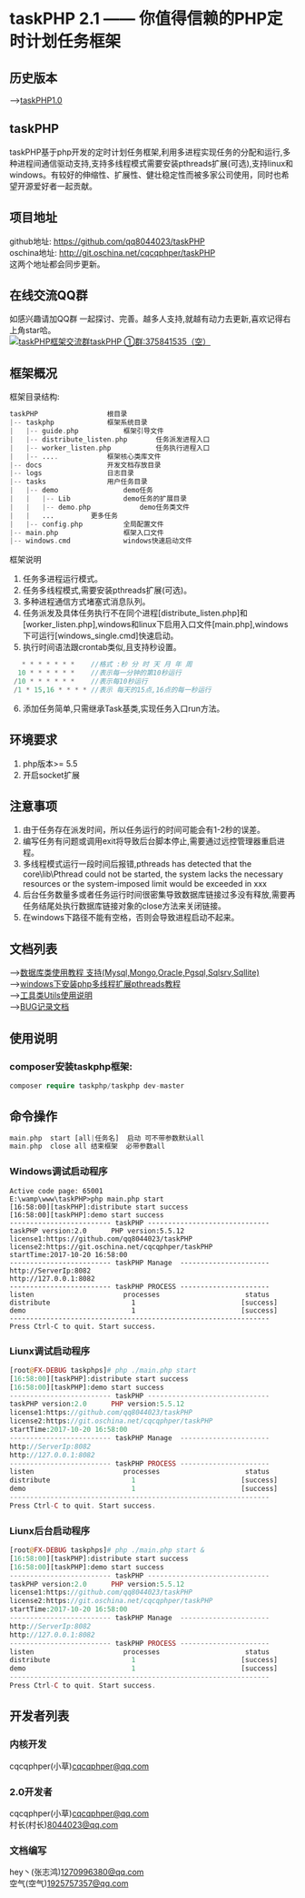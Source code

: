taskPHP 2.1 —— 你值得信赖的PHP定时计划任务框架
===============

## 历史版本
-->[taskPHP1.0](https://gitee.com/cqcqphper/taskPHP/tree/taskPHP/1.0)<br>

## taskPHP
taskPHP基于php开发的定时计划任务框架,利用多进程实现任务的分配和运行,多种进程间通信驱动支持,支持多线程模式需要安装pthreads扩展(可选),支持linux和windows。有较好的伸缩性、扩展性、健壮稳定性而被多家公司使用，同时也希望开源爱好者一起贡献。<br>
## 项目地址
github地址: https://github.com/qq8044023/taskPHP<br>
oschina地址: http://git.oschina.net/cqcqphper/taskPHP<br>
这两个地址都会同步更新。
## 在线交流QQ群
如感兴趣请加QQ群 一起探讨、完善。越多人支持,就越有动力去更新,喜欢记得右上角star哈。<br>
<a target="_blank" href="//shang.qq.com/wpa/qunwpa?idkey=2a8520f5c1518df3a796e71d8c993b2f00856a035d59ca46285c4e325116ba4d"><img border="0" src="//pub.idqqimg.com/wpa/images/group.png" alt="taskPHP框架交流群" title="taskPHP框架交流群">taskPHP ①群:375841535（空）</a>

## 框架概况
框架目录结构:
``` php
taskPHP					根目录
|-- taskphp				框架系统目录
|   |-- guide.php			框架引导文件
|   |-- distribute_listen.php		任务派发进程入口
|   |-- worker_listen.php	        任务执行进程入口
|   |-- ....			框架核心类库文件
|-- docs				开发文档存放目录
|-- logs				日志目录
|-- tasks				用户任务目录
|   |-- demo				demo任务
|	|	|-- Lib		        demo任务的扩展目录
|	|	|-- demo.php	        demo任务类文件
|	|	...			更多任务
|   |-- config.php			全局配置文件
|-- main.php				框架入口文件
|-- windows.cmd				windows快速启动文件
``` 
框架说明
1. 任务多进程运行模式。
2. 任务多线程模式,需要安装pthreads扩展(可选)。
3. 多种进程通信方式堵塞式消息队列。
4. 任务派发及具体任务执行不在同个进程[distribute_listen.php]和[worker_listen.php],windows和linux下启用入口文件[main.php],windows下可运行[windows_single.cmd]快速启动。
5. 执行时间语法跟crontab类似,且支持秒设置。
``` php
   * * * * * * *    //格式 :秒 分 时 天 月 年 周
  10 * * * * * *    //表示每一分钟的第10秒运行
 /10 * * * * * *	//表示每10秒运行
 /1 * 15,16 * * * * //表示 每天的15点,16点的每一秒运行
```
6. 添加任务简单,只需继承Task基类,实现任务入口run方法。

## 环境要求
1. php版本>= 5.5<br>
2. 开启socket扩展<br>
   
## 注意事项
1. 由于任务存在派发时间，所以任务运行的时间可能会有1-2秒的误差。
2. 编写任务有问题或调用exit将导致后台脚本停止,需要通过远控管理器重启进程。
3. 多线程模式运行一段时间后报错,pthreads has detected that the core\lib\Pthread could not be started, the system lacks the necessary resources or the system-imposed limit would be exceeded in xxx
4. 后台任务数量多或者任务运行时间很密集导致数据库链接过多没有释放,需要再任务结尾处执行数据库链接对象的close方法来关闭链接。
5. 在windows下路径不能有空格，否则会导致进程启动不起来。

## 文档列表
-->[数据库类使用教程 支持(Mysql,Mongo,Oracle,Pgsql,Sqlsrv,Sqllite)](./docs/db.md)<br>
-->[windows下安装php多线程扩展pthreads教程](./docs/thread_windows.md)<br>
-->[工具类Utils使用说明](./docs/utils.md)<br>
-->[BUG记录文档](./docs/bugs.md)<br>


## 使用说明

### composer安装taskphp框架:
``` php
composer require taskphp/taskphp dev-master
```
## 命令操作
``` php
main.php  start [all|任务名]  启动 可不带参数默认all
main.php  close all 结束框架  必带参数all

```


### Windows调试启动程序
```
Active code page: 65001
E:\wamp\www\taskPHP>php main.php start
[16:58:00][taskPHP]:distribute start success
[16:58:00][taskPHP]:demo start success
------------------------- taskPHP ------------------------------
taskPHP version:2.0      PHP version:5.5.12
license1:https://github.com/qq8044023/taskPHP
license2:https://git.oschina.net/cqcqphper/taskPHP
startTime:2017-10-20 16:58:00
------------------------- taskPHP Manage  ----------------------
http://ServerIp:8082
http://127.0.0.1:8082
------------------------- taskPHP PROCESS ----------------------
listen                      processes                     status
distribute                    1                          [success]
demo                          1                          [success]
----------------------------------------------------------------
Press Ctrl-C to quit. Start success.

```

### Liunx调试启动程序
``` php
[root@FX-DEBUG taskphps]# php ./main.php start
[16:58:00][taskPHP]:distribute start success
[16:58:00][taskPHP]:demo start success
------------------------- taskPHP ------------------------------
taskPHP version:2.0      PHP version:5.5.12
license1:https://github.com/qq8044023/taskPHP
license2:https://git.oschina.net/cqcqphper/taskPHP
startTime:2017-10-20 16:58:00
------------------------- taskPHP Manage  ----------------------
http://ServerIp:8082
http://127.0.0.1:8082
------------------------- taskPHP PROCESS ----------------------
listen                      processes                     status
distribute                    1                          [success]
demo                          1                          [success]
----------------------------------------------------------------
Press Ctrl-C to quit. Start success.
``` 
### Liunx后台启动程序

``` php
[root@FX-DEBUG taskphps]# php ./main.php start &
[16:58:00][taskPHP]:distribute start success
[16:58:00][taskPHP]:demo start success
------------------------- taskPHP ------------------------------
taskPHP version:2.0      PHP version:5.5.12
license1:https://github.com/qq8044023/taskPHP
license2:https://git.oschina.net/cqcqphper/taskPHP
startTime:2017-10-20 16:58:00
------------------------- taskPHP Manage  ----------------------
http://ServerIp:8082
http://127.0.0.1:8082
------------------------- taskPHP PROCESS ----------------------
listen                      processes                     status
distribute                    1                          [success]
demo                          1                          [success]
----------------------------------------------------------------
Press Ctrl-C to quit. Start success.
```
## 开发者列表

### 内核开发
cqcqphper(小草)cqcqphper@qq.com<br>
### 2.0开发者
cqcqphper(小草)cqcqphper@qq.com<br>
村长(村长)8044023@qq.com<br>
### 文档编写
hey丶(张志鸿)1270996380@qq.com<br>
空气(空气)1925757357@qq.com<br>

